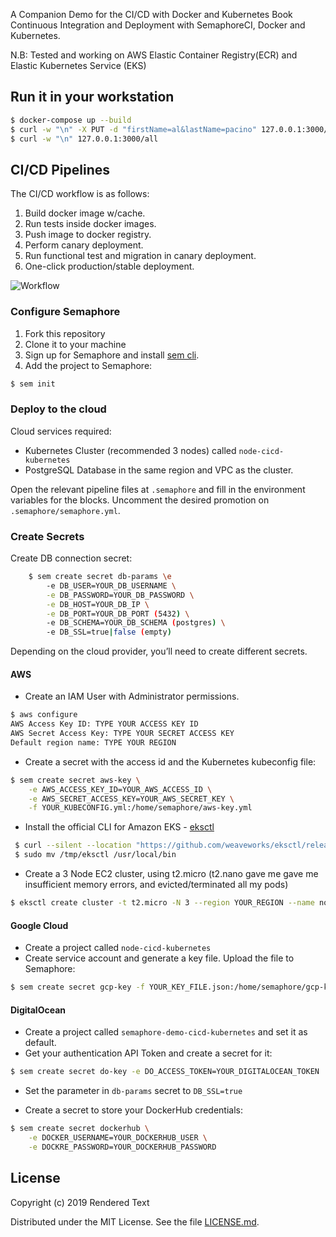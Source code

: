 A Companion Demo for the CI/CD with Docker and Kubernetes Book
Continuous Integration and Deployment with SemaphoreCI, Docker and Kubernetes.

N.B: Tested and working on AWS Elastic Container Registry(ECR) and Elastic Kubernetes Service (EKS)

## Run it in your workstation

```bash
$ docker-compose up --build
$ curl -w "\n" -X PUT -d "firstName=al&lastName=pacino" 127.0.0.1:3000/person
$ curl -w "\n" 127.0.0.1:3000/all
```


## CI/CD Pipelines

The CI/CD workflow is as follows:

1. Build docker image w/cache.
2. Run tests inside docker images.
3. Push image to docker registry.
4. Perform canary deployment.
5. Run functional test and migration in canary deployment.
6. One-click production/stable deployment.

![Workflow](./screenshots/workflow.png)


### Configure Semaphore

1. Fork this repository
2. Clone it to your machine
3. Sign up for Semaphore and install [sem cli](https://docs.semaphoreci.com/article/53-sem-reference).
4. Add the project to Semaphore:

```bash
$ sem init
```

### Deploy to the cloud

Cloud services required:

- Kubernetes Cluster (recommended 3 nodes) called `node-cicd-kubernetes`
- PostgreSQL Database in the same region and VPC as the cluster.

Open the relevant pipeline files at `.semaphore` and fill in the environment variables for the blocks.
Uncomment the desired promotion on `.semaphore/semaphore.yml`.

### Create Secrets

Create DB connection secret:

```bash
    $ sem create secret db-params \e
        -e DB_USER=YOUR_DB_USERNAME \
        -e DB_PASSWORD=YOUR_DB_PASSWORD \
        -e DB_HOST=YOUR_DB_IP \
        -e DB_PORT=YOUR_DB_PORT (5432) \
        -e DB_SCHEMA=YOUR_DB_SCHEMA (postgres) \
        -e DB_SSL=true|false (empty)
```


Depending on the cloud provider, you’ll need to create different secrets.

#### AWS

- Create an IAM User with Administrator permissions.

```bash
$ aws configure
AWS Access Key ID: TYPE YOUR ACCESS KEY ID
AWS Secret Access Key: TYPE YOUR SECRET ACCESS KEY
Default region name: TYPE YOUR REGION
```

- Create a secret with the access id and the Kubernetes kubeconfig file:

```bash
$ sem create secret aws-key \
    -e AWS_ACCESS_KEY_ID=YOUR_AWS_ACCESS_ID \
    -e AWS_SECRET_ACCESS_KEY=YOUR_AWS_SECRET_KEY \
    -f YOUR_KUBECONFIG.yml:/home/semaphore/aws-key.yml
```

- Install the official CLI for Amazon EKS - [eksctl](https://eksctl.io)

```bash
 $ curl --silent --location "https://github.com/weaveworks/eksctl/releases/latest/download/eksctl_$(uname -s)_amd64.tar.gz" | tar xz -C /tmp
 $ sudo mv /tmp/eksctl /usr/local/bin
```

- Create a 3 Node EC2 cluster, using t2.micro (t2.nano gave me gave me insufficient memory errors, and evicted/terminated all my pods)

```bash
$ eksctl create cluster -t t2.micro -N 3 --region YOUR_REGION --name node-cicd-kubernetes
```

#### Google Cloud

- Create a project called `node-cicd-kubernetes`
- Create service account and generate a key file. Upload the file to Semaphore:

```bash
$ sem create secret gcp-key -f YOUR_KEY_FILE.json:/home/semaphore/gcp-key.json
```

#### DigitalOcean

- Create a project called `semaphore-demo-cicd-kubernetes` and set it as default.
- Get your authentication API Token and create a secret for it:

```bash
$ sem create secret do-key -e DO_ACCESS_TOKEN=YOUR_DIGITALOCEAN_TOKEN
```

- Set the parameter in `db-params` secret to `DB_SSL=true`

- Create a secret to store your DockerHub credentials:

```bash
$ sem create secret dockerhub \
    -e DOCKER_USERNAME=YOUR_DOCKERHUB_USER \
    -e DOCKRE_PASSWORD=YOUR_DOCKERHUB_PASSWORD
```

## License

Copyright (c) 2019 Rendered Text

Distributed under the MIT License. See the file [LICENSE.md](./LICENSE.md).
